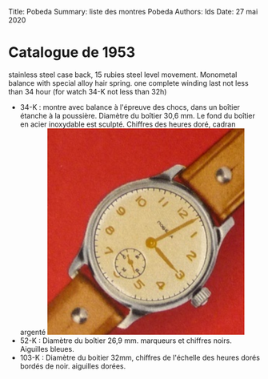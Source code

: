 Title:   Pobeda
Summary: liste des montres Pobeda
Authors: lds
Date:    27 mai 2020

# Catalogue de 1953

stainless steel case back, 15 rubies steel level movement. Monometal balance with special alloy hair spring. one complete winding last not less than 34 hour (for watch 34-K not less than 32h)

- 34-K : montre avec balance à l'épreuve des chocs, dans un boîtier étanche à la poussière. Diamètre du boîtier 30,6 mm. Le fond du boîtier en acier inoxydable est sculpté. Chiffres des heures doré, cadran argenté 
![34-K](images/pobeda/34-K.png "34-K")
- 52-K : Diamètre du boîtier 26,9 mm. marqueurs et chiffres noirs. Aiguilles bleues.
- 103-K : Diamètre du boitier 32mm, chiffres de l'échelle des heures dorés bordés de noir. aiguilles dorées.
